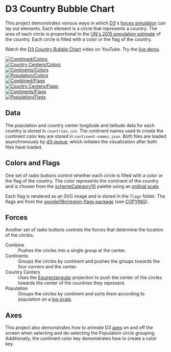 # D3 Country Bubble Chart

This project demonstrates various ways in which [D3](https://d3js.org/)'s [forces simulation](https://github.com/d3/d3-force) can lay out elements. Each element is a circle that represents a country. The area of each circle is proportional to the [UN's 2015 population estimate](https://esa.un.org/unpd/wpp/Download/Standard/Population/) of the country. Each circle is filled with a color or the flag of the country.

Watch the [D3 Country Bubble Chart](https://www.youtube.com/watch?v=ChniIfhvw-M) video on YouTube. Try the [live demo](https://usabilityetc.github.io/d3-country-bubble-chart/demo/).

<div>
  <a href="http://usabilityetc.github.io/d3-country-bubble-chart/images/d3-country-bubble-chart-combine-colors.png"><img src="http://usabilityetc.github.io/d3-country-bubble-chart/images/d3-country-bubble-chart-combine-colors.png" alt="Combined/Colors"></a>
</div>

<div>
  <a href="http://usabilityetc.github.io/d3-country-bubble-chart/images/d3-country-bubble-chart-country-centers-colors.png"><img src="http://usabilityetc.github.io/d3-country-bubble-chart/images/d3-country-bubble-chart-country-centers-colors.png" alt="Country Centers/Colors"></a>
</div>

<div>
  <a href="http://usabilityetc.github.io/d3-country-bubble-chart/images/d3-country-bubble-chart-continents-colors.png"><img src="http://usabilityetc.github.io/d3-country-bubble-chart/images/d3-country-bubble-chart-continents-colors.png" alt="Continents/Colors"></a>
</div>

<div>
  <a href="http://usabilityetc.github.io/d3-country-bubble-chart/images/d3-country-bubble-chart-population-colors.png"><img src="http://usabilityetc.github.io/d3-country-bubble-chart/images/d3-country-bubble-chart-population-colors.png" alt="Population/Colors"></a>
</div>

<div>
  <a href="http://usabilityetc.github.io/d3-country-bubble-chart/images/d3-country-bubble-chart-combine-flags.png"><img src="http://usabilityetc.github.io/d3-country-bubble-chart/images/d3-country-bubble-chart-combine-flags.png" alt="Combined/Flags"></a>
</div>

<div>
  <a href="http://usabilityetc.github.io/d3-country-bubble-chart/images/d3-country-bubble-chart-country-centers-flags.png"><img src="http://usabilityetc.github.io/d3-country-bubble-chart/images/d3-country-bubble-chart-country-centers-flags.png" alt="Country Centers/Flags"></a>
</div>

<div>
  <a href="http://usabilityetc.github.io/d3-country-bubble-chart/images/d3-country-bubble-chart-continents-flags.png"><img src="http://usabilityetc.github.io/d3-country-bubble-chart/images/d3-country-bubble-chart-continents-flags.png" alt="Continents/Flags"></a>
</div>

<div>
  <a href="http://usabilityetc.github.io/d3-country-bubble-chart/images/d3-country-bubble-chart-population-flags.png"><img src="http://usabilityetc.github.io/d3-country-bubble-chart/images/d3-country-bubble-chart-population-flags.png" alt="Population/Flags"></a>
</div>

## Data

The population and country center longitude and latitude data for each country is stored in `countries.csv`. The continent names used to create the continent color key are stored in `continent-names.json`. Both files are loaded asynchronously by [d3-queue](https://github.com/d3/d3-queue), which initiates the visualization after both files have loaded.

## Colors and Flags

One set of radio buttons control whether each circle is filled with a color or the flag of the country. The color represents the continent of the country and is chosen from the [schemeCategory10](https://github.com/d3/d3-scale/blob/master/README.md#schemeCategory10) palette using an [ordinal scale](https://github.com/d3/d3-scale/blob/master/README.md#ordinal-scales).

Each flag is rendered as an SVG image and is stored in the `flags` folder. The flags are from the [googlei18n/region-flags package](https://github.com/googlei18n/region-flags/tree/gh-pages/svg) (see [COPYING](https://github.com/googlei18n/region-flags/blob/gh-pages/COPYING)).

## Forces

Another set of radio buttons controls the forces that determine the location of the circles.

<dl>
  <dt>Combine</dt>
  <dd>Pushes the circles into a single group at the center.</dd>
  <dt>Continents</dt>
  <dd>Groups the circles by continent and pushes the groups towards the four corners and the center.</dd>
  <dt>Country Centers</dt>
  <dd>Uses the <a href="https://github.com/d3/d3-geo#geoEquirectangular">Equirectangular</a> projection to push the center of the circles towards the center of the countries they represent.</dd>
  <dt>Population</dt>
  <dd>Groups the circles by continent and sorts them according to population on a <a href="https://github.com/d3/d3-scale#scaleLog">log scale</a>.</dd>
</dl>

## Axes

This project also demonstrates how to animate D3 [axes](https://github.com/d3/d3-axis) on and off the screen when selecting and de-selecting the Population circle grouping. Additionally, the continent color key demonstrates how to create a color key.
